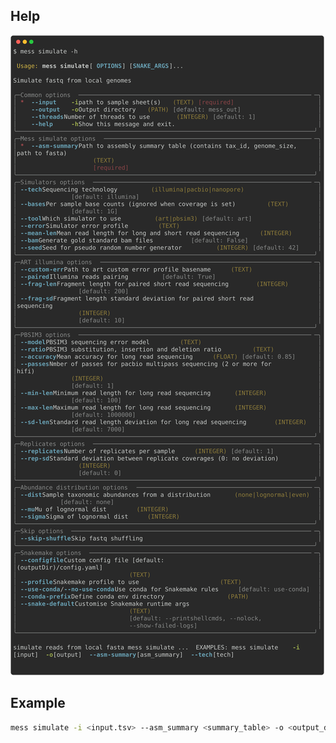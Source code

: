 ## Help

![`mess simulate -h`](docs/images/mess-simulate-help.svg)

## Example

```sh
mess simulate -i <input.tsv> --asm_summary <summary_table> -o <output_dir>
```

